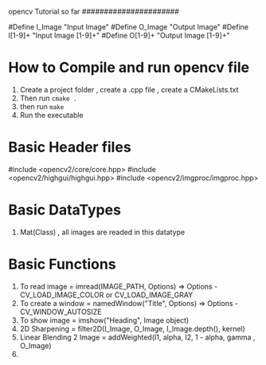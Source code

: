 opencv Tutorial so far
######################

#Define I_Image "Input Image"
#Define O_Image "Output Image"
#Define I[1-9]+ "Input Image [1-9]+"
#Define O[1-9]+ "Output Image [1-9]+"

# How to Compile and run opencv file

1. Create a project folder , create a .cpp file , create a CMakeLists.txt
2. Then run `cmake .`
3. then run `make`
4. Run the executable

# Basic Header files

#include <opencv2/core/core.hpp>
#include <opencv2/highgui/highgui.hpp>
#include <opencv2/imgproc/imgproc.hpp>

# Basic DataTypes

1. Mat(Class) , all images are readed in this datatype


# Basic Functions

1. To read image = imread(IMAGE_PATH, Options) => Options - CV_LOAD_IMAGE_COLOR or CV_LOAD_IMAGE_GRAY
2. To create a window = namedWindow("Title", Options) => Options - CV_WINDOW_AUTOSIZE
3. To show image = imshow("Heading", Image object)
4. 2D Sharpening = filter2D(I_Image, O_Image, I_Image.depth(), kernel)
5. Linear Blending 2 Image = addWeighted(I1, alpha, I2, 1 - alpha, gamma , O_Image)
6.
